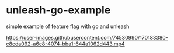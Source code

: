 # unleash-go-example
simple example of feature flag with go and unleash


https://user-images.githubusercontent.com/74530990/170183380-c8cda092-a6c8-4074-bba1-644a1062d443.mp4

